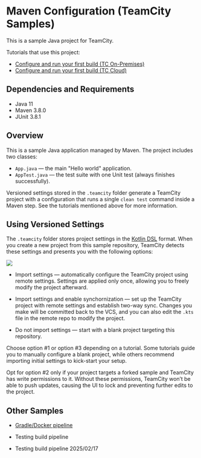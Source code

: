 # Maven Configuration (TeamCity Samples)

This is a sample Java project for TeamCity.

Tutorials that use this project:

* [Configure and run your first build (TC On-Premises)](https://www.jetbrains.com/help/teamcity/configure-and-run-your-first-build.html)
* [Configure and run your first build (TC Cloud)](https://www.jetbrains.com/help/teamcity/cloud/configure-and-run-your-first-build.html)

## Dependencies and Requirements

* Java 11
* Maven 3.8.0
* JUnit 3.8.1

## Overview

This is a sample Java application managed by Maven. The project includes two classes:

* `App.java` — the main "Hello world" application.
* `AppTest.java` — the test suite with one Unit test (always finishes successfully).

Versioned settings stored in the `.teamcity` folder generate a TeamCity project with a configuration that runs a single `clean test` command inside a Maven step. See the tutorials mentioned above for more information.

## Using Versioned Settings

The `.teamcity` folder stores project settings in the [Kotlin DSL](https://www.jetbrains.com/help/teamcity/kotlin-dsl.html) format. When you create a new project from this sample repository, TeamCity detects these settings and presents you with the following options:

![](tc-settings-import.png)

* Import settings — automatically configure the TeamCity project using remote settings. Settings are applied only once, allowing you to freely modify the project afterward.

* Import settings and enable synchornization — set up the TeamCity project with remote settings and establish two-way sync. Changes you make will be committed back to the VCS, and you can also edit the `.kts` file in the remote repo to modify the project.

* Do not import settings — start with a blank project targeting this repository.

Choose option #1 or option #3 depending on a tutorial. Some tutorials guide you to manually configure a blank project, while others recommend importing initial settings to kick-start your setup.

Opt for option #2 only if your project targets a forked sample and TeamCity has write permissions to it. Without these permissions, TeamCity won’t be able to push updates, causing the UI to lock and preventing further edits to the project.

## Other Samples

* [Gradle/Docker pipeline](https://github.com/JetBrains/Gradle-Docker-Pipeline-TeamCity-Samples)

* Testing build pipeline
* Testing build pipeline 2025/02/17



